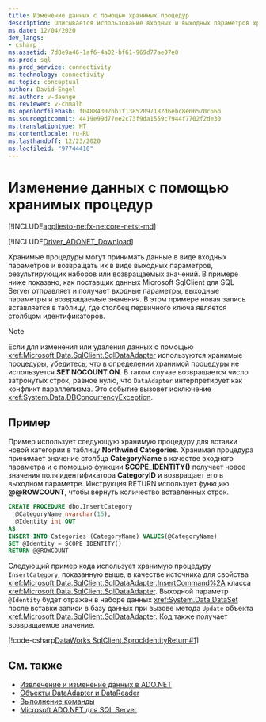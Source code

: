 ```yaml
---
title: Изменение данных с помощью хранимых процедур
description: Описывается использование входных и выходных параметров хранимой процедуры для вставки строки в базу данных с возвратом нового значения идентификатора.
ms.date: 12/04/2020
dev_langs:
- csharp
ms.assetid: 7d8e9a46-1af6-4a02-bf61-969d77ae07e0
ms.prod: sql
ms.prod_service: connectivity
ms.technology: connectivity
ms.topic: conceptual
author: David-Engel
ms.author: v-daenge
ms.reviewer: v-chmalh
ms.openlocfilehash: f04884302bb1f13852097182d6ebc8e06570c66b
ms.sourcegitcommit: 4419e99d77ee2c73f9da1559c7944f7702f2de30
ms.translationtype: HT
ms.contentlocale: ru-RU
ms.lasthandoff: 12/23/2020
ms.locfileid: "97744410"
---
```

# <a name="modify-data-with-stored-procedures"></a>Изменение данных с помощью хранимых процедур

[!INCLUDE[appliesto-netfx-netcore-netst-md](../../includes/appliesto-netfx-netcore-netst-md.md)]

[!INCLUDE[Driver_ADONET_Download](../../includes/driver_adonet_download.md)]

Хранимые процедуры могут принимать данные в виде входных параметров и возвращать их в виде выходных параметров, результирующих наборов или возвращаемых значений. В примере ниже показано, как поставщик данных Microsoft SqlClient для SQL Server отправляет и получает входные параметры, выходные параметры и возвращаемые значения. В этом примере новая запись вставляется в таблицу, где столбец первичного ключа является столбцом идентификаторов.

> [!NOTE]
> Если для изменения или удаления данных с помощью <xref:Microsoft.Data.SqlClient.SqlDataAdapter> используются хранимые процедуры, убедитесь, что в определении хранимой процедуры не используется **SET NOCOUNT ON**. В таком случае возвращается число затронутых строк, равное нулю, что `DataAdapter` интерпретирует как конфликт параллелизма. Это событие вызовет исключение <xref:System.Data.DBConcurrencyException>.

## <a name="example"></a>Пример

Пример использует следующую хранимую процедуру для вставки новой категории в таблицу **Northwind** **Categories**. Хранимая процедура принимает значение столбца **CategoryName** в качестве входного параметра и с помощью функции **SCOPE_IDENTITY()** получает новое значения поля идентификатора **CategoryID** и возвращает его в выходном параметре. Инструкция RETURN использует функцию **\@\@ROWCOUNT**, чтобы вернуть количество вставленных строк.

```sql
CREATE PROCEDURE dbo.InsertCategory  
  @CategoryName nvarchar(15),  
  @Identity int OUT  
AS  
INSERT INTO Categories (CategoryName) VALUES(@CategoryName)  
SET @Identity = SCOPE_IDENTITY()  
RETURN @@ROWCOUNT  
```  

Следующий пример кода использует хранимую процедуру `InsertCategory`, показанную выше, в качестве источника для свойства <xref:Microsoft.Data.SqlClient.SqlDataAdapter.InsertCommand%2A> класса <xref:Microsoft.Data.SqlClient.SqlDataAdapter>. Выходной параметр `@Identity` будет отражен в наборе данных <xref:System.Data.DataSet> после вставки записи в базу данных при вызове метода `Update` объекта <xref:Microsoft.Data.SqlClient.SqlDataAdapter>. Код также получает возвращаемое значение.

[!code-csharp[DataWorks SqlClient.SprocIdentityReturn#1](~/../sqlclient/doc/samples/SqlDataAdapter_SPIdentityReturn.cs#1)]

## <a name="see-also"></a>См. также

- [Извлечение и изменение данных в ADO.NET](retrieving-modifying-data.md)
- [Объекты DataAdapter и DataReader](dataadapters-datareaders.md)
- [Выполнение команды](execute-command.md)
- [Microsoft ADO.NET для SQL Server](microsoft-ado-net-sql-server.md)
